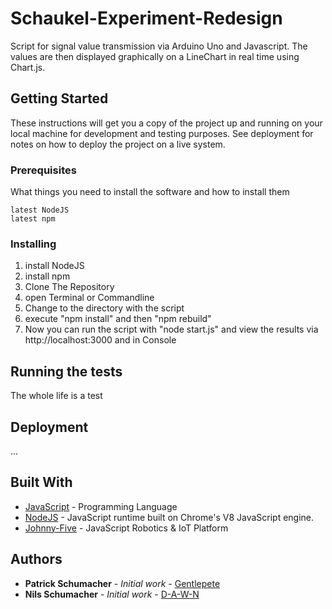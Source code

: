 # Schaukel-Experiment-Redesign

Script for signal value transmission via Arduino Uno and Javascript. The values are then displayed graphically on a LineChart in real time using Chart.js.

## Getting Started

These instructions will get you a copy of the project up and running on your local machine for development and testing purposes. See deployment for notes on how to deploy the project on a live system.

### Prerequisites

What things you need to install the software and how to install them

```
latest NodeJS
latest npm
```

### Installing

1. install NodeJS
2. install npm
3. Clone The Repository
4. open Terminal or Commandline 
5. Change to the directory with the script
6. execute "npm install" and then "npm rebuild"
7. Now you can run the script with "node start.js" and view the results via http://localhost:3000 and in Console


## Running the tests

The whole life is a test

## Deployment

...

## Built With

* [JavaScript](https://www.javascript.com/) - Programming Language
* [NodeJS](https://maven.apache.org/) - JavaScript runtime built on Chrome's V8 JavaScript engine.
* [Johnny-Five](https://github.com/rwaldron/johnny-five/wiki/Getting-Started) - JavaScript Robotics & IoT Platform



## Authors

* **Patrick Schumacher** - *Initial work* - [Gentlepete](https://github.com/Gentlepete)
* **Nils Schumacher** - *Initial work* - [D-A-W-N](https://github.com/D-A-W-N)
